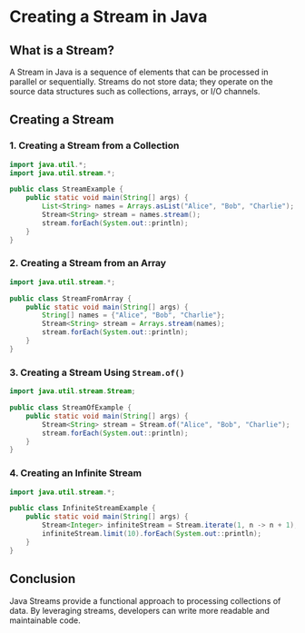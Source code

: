 # Creating a Stream in Java

## What is a Stream?
A Stream in Java is a sequence of elements that can be processed in parallel or sequentially. Streams do not store data; they operate on the source data structures such as collections, arrays, or I/O channels.

## Creating a Stream

### 1. Creating a Stream from a Collection
```java
import java.util.*;
import java.util.stream.*;

public class StreamExample {
    public static void main(String[] args) {
        List<String> names = Arrays.asList("Alice", "Bob", "Charlie");
        Stream<String> stream = names.stream();
        stream.forEach(System.out::println);
    }
}
```

### 2. Creating a Stream from an Array
```java
import java.util.stream.*;

public class StreamFromArray {
    public static void main(String[] args) {
        String[] names = {"Alice", "Bob", "Charlie"};
        Stream<String> stream = Arrays.stream(names);
        stream.forEach(System.out::println);
    }
}
```

### 3. Creating a Stream Using `Stream.of()`
```java
import java.util.stream.Stream;

public class StreamOfExample {
    public static void main(String[] args) {
        Stream<String> stream = Stream.of("Alice", "Bob", "Charlie");
        stream.forEach(System.out::println);
    }
}
```

### 4. Creating an Infinite Stream
```java
import java.util.stream.*;

public class InfiniteStreamExample {
    public static void main(String[] args) {
        Stream<Integer> infiniteStream = Stream.iterate(1, n -> n + 1);
        infiniteStream.limit(10).forEach(System.out::println);
    }
}
```

## Conclusion
Java Streams provide a functional approach to processing collections of data. By leveraging streams, developers can write more readable and maintainable code.
